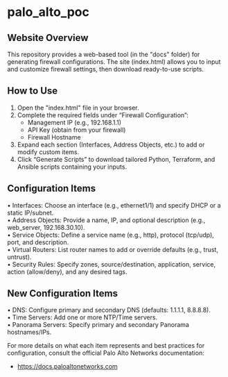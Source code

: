 # palo_alto_poc

## Website Overview
This repository provides a web-based tool (in the "docs" folder) for generating firewall configurations. The site (index.html) allows you to input and customize firewall settings, then download ready-to-use scripts.

## How to Use
1. Open the "index.html" file in your browser.  
2. Complete the required fields under “Firewall Configuration”:
   - Management IP (e.g., 192.168.1.1)
   - API Key (obtain from your firewall)
   - Firewall Hostname
3. Expand each section (Interfaces, Address Objects, etc.) to add or modify custom items.
4. Click “Generate Scripts” to download tailored Python, Terraform, and Ansible scripts containing your inputs.

## Configuration Items
• Interfaces: Choose an interface (e.g., ethernet1/1) and specify DHCP or a static IP/subnet.  
• Address Objects: Provide a name, IP, and optional description (e.g., web_server, 192.168.30.10).  
• Service Objects: Define a service name (e.g., http), protocol (tcp/udp), port, and description.  
• Virtual Routers: List router names to add or override defaults (e.g., trust, untrust).  
• Security Rules: Specify zones, source/destination, application, service, action (allow/deny), and any desired tags.

## New Configuration Items
• DNS: Configure primary and secondary DNS (defaults: 1.1.1.1, 8.8.8.8).  
• Time Servers: Add one or more NTP/Time servers.  
• Panorama Servers: Specify primary and secondary Panorama hostnames/IPs.

For more details on what each item represents and best practices for configuration, consult the official Palo Alto Networks documentation:
- https://docs.paloaltonetworks.com
